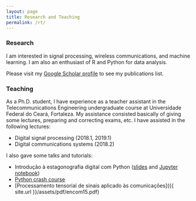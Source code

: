 ```yaml
---
layout: page
title: Research and Teaching
permalink: /rt/
---
```


### Research

I am interested in signal processing, wireless communications, and machine learning. I am also an enthusiast of R and Python for data analysis.

Please visit my [Google Scholar profile](https://scholar.google.com.br/citations?user=STk6opQAAAAJ) to see my publications list.

### Teaching

As a Ph.D. student, I have experience as a teacher assistant in the Telecommunications Engineering undergraduate course at Universidade Federal do Ceará, Fortaleza. My assistance consisted basically  of giving some lectures, preparing and correcting exams, etc. I have assisted in the following lectures:

* Digital signal processing (2018.1, 2019.1)
* Digital communications systems (2018.2)

I also gave some talks and tutorials:

* Introdução à estagonografia digital com Python ([slides](https://github.com/lnribeiro/setic2015/blob/master/Introdu%C3%A7%C3%A3o%20%C3%A0%20Esteganografia%20Digital%20com%20Python.pdf) and [Jupyter notebook](https://github.com/lnribeiro/setic2015/blob/master/esteganografia.ipynb))
* [Python crash course](https://github.com/lnribeiro/setic2015/blob/master/intropython.ipynb)
* [Processamento tensorial de sinais aplicado às comunicações]({{ site.url }}/assets/pdf/encom15.pdf)


